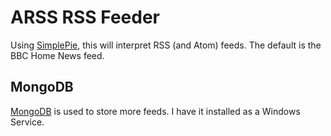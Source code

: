 # ARSS RSS Feeder

Using [SimplePie](http://simplepie.org), this will interpret RSS (and Atom) feeds.
The default is the BBC Home News feed.

## MongoDB
[MongoDB](http://www.mongodb.org) is used to store more feeds. I have it installed as a Windows Service.

